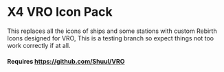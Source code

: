# X4 VRO Icon Pack
This replaces all the icons of ships and some stations with custom Rebirth Icons designed for VRO, This is a testing branch so expect things not too work correctly if at all.

#### Requires https://github.com/Shuul/VRO
